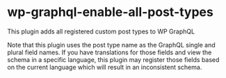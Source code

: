 # wp-graphql-enable-all-post-types

This plugin adds all registered custom post types to WP GraphQL

Note that this plugin uses the post type name as the GraphQL single and plural field names. If you have translations for those fields and view the schema in a specific language, this plugin may register those fields based on the current language which will result in an inconsistent schema.
